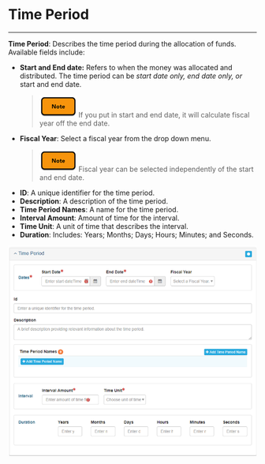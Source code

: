 # Time Period

---

**Time Period**: Describes the time period during the allocation of funds. Available fields include:

* **Start and End date:** Refers to when the money was allocated and distributed. The time period can be _start date only, end date only, or_ start and end date.
  > ![](/assets/note_small.png) If you put in start and end date, it will calculate fiscal year off the end date.
* **Fiscal Year**: Select a fiscal year from the drop down menu.  
  > ![](/assets/note_small.png) Fiscal year can be selected independently of the start and end date.
* **ID**: A unique identifier for the time period.  
* **Description**: A description of the time period.  
* **Time Period Names**: A name for the time period.  
* **Interval Amount**: Amount of time for the interval.  
* **Time Unit**: A unit of time that describes the interval.  
* **Duration**: Includes: Years; Months; Days; Hours; Minutes; and Seconds.

![](/assets/time_period_window.png)

